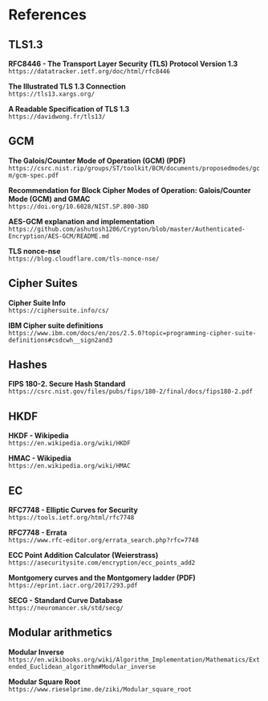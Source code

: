 # References

## TLS1.3

**RFC8446 - The Transport Layer Security (TLS) Protocol Version 1.3**  
``https://datatracker.ietf.org/doc/html/rfc8446``

**The Illustrated TLS 1.3 Connection**  
`https://tls13.xargs.org/`

**A Readable Specification of TLS 1.3**  
`https://davidwong.fr/tls13/`

## GCM

**The Galois/Counter Mode of Operation (GCM) (PDF)**  
`https://csrc.nist.rip/groups/ST/toolkit/BCM/documents/proposedmodes/gcm/gcm-spec.pdf`

**Recommendation for Block Cipher Modes of Operation:  Galois/Counter Mode (GCM) and GMAC**  
`https://doi.org/10.6028/NIST.SP.800-38D`

**AES-GCM explanation and implementation**  
`https://github.com/ashutosh1206/Crypton/blob/master/Authenticated-Encryption/AES-GCM/README.md`

**TLS nonce-nse**  
`https://blog.cloudflare.com/tls-nonce-nse/`

## Cipher Suites

**Cipher Suite Info**  
`https://ciphersuite.info/cs/`

**IBM Cipher suite definitions**  
`https://www.ibm.com/docs/en/zos/2.5.0?topic=programming-cipher-suite-definitions#csdcwh__sign2and3`

## Hashes

**FIPS 180-2. Secure Hash Standard**  
`https://csrc.nist.gov/files/pubs/fips/180-2/final/docs/fips180-2.pdf`

## HKDF

**HKDF - Wikipedia**  
`https://en.wikipedia.org/wiki/HKDF`

**HMAC - Wikipedia**  
`https://en.wikipedia.org/wiki/HMAC`

## EC

**RFC7748 - Elliptic Curves for Security**  
`https://tools.ietf.org/html/rfc7748`

**RFC7748 - Errata**  
`https://www.rfc-editor.org/errata_search.php?rfc=7748`

**ECC Point Addition Calculator (Weierstrass)**  
`https://asecuritysite.com/encryption/ecc_points_add2`

**Montgomery curves and the Montgomery ladder (PDF)**  
`https://eprint.iacr.org/2017/293.pdf`

**SECG - Standard Curve Database**  
`https://neuromancer.sk/std/secg/`

## Modular arithmetics

**Modular Inverse**  
`https://en.wikibooks.org/wiki/Algorithm_Implementation/Mathematics/Extended_Euclidean_algorithm#Modular_inverse`

**Modular Square Root**  
`https://www.rieselprime.de/ziki/Modular_square_root`
